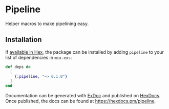 # Pipeline

Helper macros to make pipelining easy.

## Installation

If [available in Hex](https://hex.pm/docs/publish), the package can be installed
by adding `pipeline` to your list of dependencies in `mix.exs`:

```elixir
def deps do
  [
    {:pipeline, "~> 0.1.0"}
  ]
end
```

Documentation can be generated with [ExDoc](https://github.com/elixir-lang/ex_doc)
and published on [HexDocs](https://hexdocs.pm). Once published, the docs can
be found at <https://hexdocs.pm/pipeline>.
